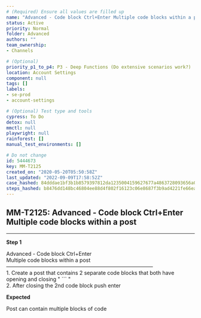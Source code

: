 ```yaml
---
# (Required) Ensure all values are filled up
name: "Advanced - Code block Ctrl+Enter Multiple code blocks within a post"
status: Active
priority: Normal
folder: Advanced
authors: ""
team_ownership: 
- Channels

# (Optional)
priority_p1_to_p4: P3 - Deep Functions (Do extensive scenarios work?)
location: Account Settings
component: null
tags: []
labels: 
- se-prod
- account-settings

# (Optional) Test type and tools
cypress: To Do
detox: null
mmctl: null
playwright: null
rainforest: []
manual_test_environments: []

# Do not change
id: 5444673
key: MM-T2125
created_on: "2020-05-20T05:50:58Z"
last_updated: "2022-09-09T17:58:52Z"
case_hashed: 84dddae1bf3b1b8579397812da1235004159627677a4863728093656a07cb602fc4e49d0dfb1a15ba4882184a52b6b36
steps_hashed: b8476dd148bc46804ee88d4f802f16123c06e8687f3b9ad4221fe66ea53ddd180cb6ee5bb08e048c9ee1a57b743ca34f
---
```


<!-- (Auto-generated) Based on frontmatter's "key" and "name" -->

## MM-T2125: Advanced - Code block Ctrl+Enter Multiple code blocks within a post

---

**Step 1**

Advanced - Code block Ctrl+Enter\
Multiple code blocks within a post\
————————————————————————————\
1\. Create a post that contains 2 separate code blocks that both have opening and closing " \`\`\` "\
2\. After closing the 2nd code block push enter

**Expected**

Post can contain multiple blocks of code
